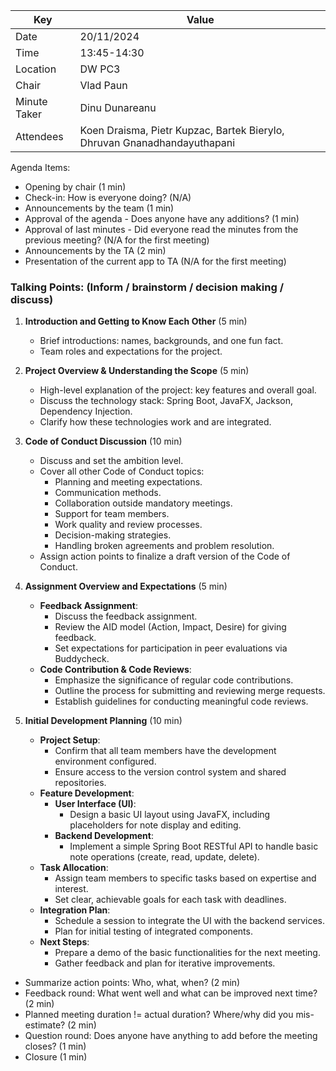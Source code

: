 | Key           | Value                                                                    |
|---------------|--------------------------------------------------------------------------|
| Date          | 20/11/2024                                                               |
| Time          | 13:45-14:30                                                              |
| Location      | DW PC3                                                                   |
| Chair         | Vlad Paun                                                                |
| Minute Taker  | Dinu Dunareanu                                                           |
| Attendees     | Koen Draisma, Pietr Kupzac, Bartek Bierylo, Dhruvan Gnanadhandayuthapani |

Agenda Items:
- Opening by chair (1 min)
- Check-in: How is everyone doing? (N/A)
- Announcements by the team (1 min)
- Approval of the agenda - Does anyone have any additions? (1 min)
- Approval of last minutes - Did everyone read the minutes from the previous meeting? (N/A for the first meeting)
- Announcements by the TA (2 min)
- Presentation of the current app to TA (N/A for the first meeting)

### Talking Points: (Inform / brainstorm / decision making / discuss)
1. **Introduction and Getting to Know Each Other** (5 min)
    - Brief introductions: names, backgrounds, and one fun fact.
    - Team roles and expectations for the project.

2. **Project Overview & Understanding the Scope** (5 min)
    - High-level explanation of the project: key features and overall goal.
    - Discuss the technology stack: Spring Boot, JavaFX, Jackson, Dependency Injection.
    - Clarify how these technologies work and are integrated.

3. **Code of Conduct Discussion** (10 min)
    - Discuss and set the ambition level.
    - Cover all other Code of Conduct topics:
        - Planning and meeting expectations.
        - Communication methods.
        - Collaboration outside mandatory meetings.
        - Support for team members.
        - Work quality and review processes.
        - Decision-making strategies.
        - Handling broken agreements and problem resolution.
    - Assign action points to finalize a draft version of the Code of Conduct.

4. **Assignment Overview and Expectations** (5 min)
    - **Feedback Assignment**:
        - Discuss the feedback assignment.
        - Review the AID model (Action, Impact, Desire) for giving feedback.
        - Set expectations for participation in peer evaluations via Buddycheck.
    - **Code Contribution & Code Reviews**:
        - Emphasize the significance of regular code contributions.
        - Outline the process for submitting and reviewing merge requests.
        - Establish guidelines for conducting meaningful code reviews.

5. **Initial Development Planning** (10 min)
    - **Project Setup**:
        - Confirm that all team members have the development environment configured.
        - Ensure access to the version control system and shared repositories.
    - **Feature Development**:
        - **User Interface (UI)**:
            - Design a basic UI layout using JavaFX, including placeholders for note display and editing.
        - **Backend Development**:
            - Implement a simple Spring Boot RESTful API to handle basic note operations (create, read, update, delete).
    - **Task Allocation**:
        - Assign team members to specific tasks based on expertise and interest.
        - Set clear, achievable goals for each task with deadlines.
    - **Integration Plan**:
        - Schedule a session to integrate the UI with the backend services.
        - Plan for initial testing of integrated components.
    - **Next Steps**:
        - Prepare a demo of the basic functionalities for the next meeting.
        - Gather feedback and plan for iterative improvements.

- Summarize action points: Who, what, when? (2 min)
- Feedback round: What went well and what can be improved next time? (2 min)
- Planned meeting duration != actual duration? Where/why did you mis-estimate? (2 min)
- Question round: Does anyone have anything to add before the meeting closes? (1 min)
- Closure (1 min)
